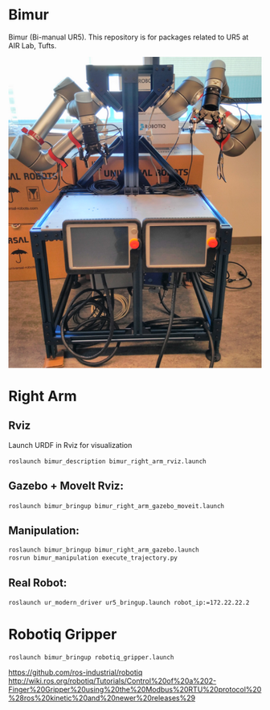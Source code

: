 # Bimur
Bimur (Bi-manual UR5). This repository is for packages related to UR5 at AIR Lab, Tufts.

<img src="pics/Bimur.png" align="middle">

# Right Arm

## Rviz
Launch URDF in Rviz for visualization

`roslaunch bimur_description bimur_right_arm_rviz.launch `

## Gazebo + MoveIt Rviz:

`roslaunch bimur_bringup bimur_right_arm_gazebo_moveit.launch`

## Manipulation:

```
roslaunch bimur_bringup bimur_right_arm_gazebo.launch
rosrun bimur_manipulation execute_trajectory.py
```

## Real Robot:

`roslaunch ur_modern_driver ur5_bringup.launch robot_ip:=172.22.22.2`

# Robotiq Gripper

`roslaunch bimur_bringup robotiq_gripper.launch`

https://github.com/ros-industrial/robotiq <br>
http://wiki.ros.org/robotiq/Tutorials/Control%20of%20a%202-Finger%20Gripper%20using%20the%20Modbus%20RTU%20protocol%20%28ros%20kinetic%20and%20newer%20releases%29
